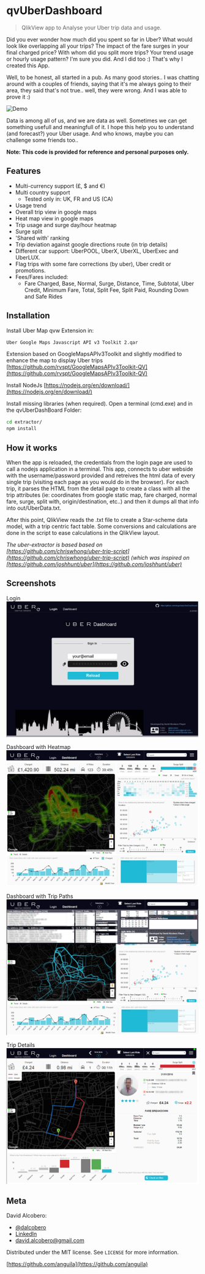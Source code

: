 # qvUberDashboard
> QlikView app to Analyse your Uber trip data and usage.

Did you ever wonder how much did you spent so far in Uber? What would look like overlapping all your trips? The impact of the fare surges in your final charged price? With whom did you split more trips? Your trend usage or hourly usage pattern? I'm sure you did. And I did too :) That's why I created this App.

Well, to be honest, all started in a pub. As many good stories.. I was chatting around with a couples of friends, saying that it's me always going to their area, they said that's not true.. well, they were wrong. And I was able to prove it :) 


![Demo](img/demo.gif)


Data is among all of us, and we are data as well. Sometimes we can get something usefull and meaningfull of it. I hope this help you to understand (and forecast?) your Uber usage. And who knows, maybe you can challenge some friends too..  

**Note: This code is provided for reference and personal purposes only.**

Features
--------
- Multi-currency support (£, $ and €)
- Multi country support
   - Tested only in: UK, FR and US (CA)
- Usage trend
- Overall trip view in google maps
- Heat map view in google maps
- Trip usage and surge day/hour heatmap
- Surge split
- 'Shared with' ranking
- Trip deviation against google directions route (in trip details)
- Different car support: UberPOOL, UberX, UberXL, UberExec and UberLUX.
- Flag trips with some fare corrections (by uber), Uber credit or promotions.
- Fees/Fares included:
   - Fare Charged, Base, Normal, Surge, Distance, Time, Subtotal, Uber Credit, Minimum Fare, Total, Split Fee, Split Paid, Rounding Down and  Safe Rides



## Installation

Install Uber Map qvw Extension in:
```sh
Uber Google Maps Javascript API v3 Toolkit 2.qar
```
Extension based on GoogleMapsAPIv3Toolkit and slightly modified to enhance the map to display Uber trips
[https://github.com/rvspt/GoogleMapsAPIv3Toolkit-QV](https://github.com/rvspt/GoogleMapsAPIv3Toolkit-QV)

Install NodeJs
[https://nodejs.org/en/download/](https://nodejs.org/en/download/)


Install missing libraries (when required). Open a terminal (cmd.exe) and in the qvUberDashBoard Folder:
```sh
cd extractor/
npm install
```

## How it works
When the app is reloaded, the credentials from the login page are used to call a nodejs application in a terminal. This app, connects to uber webside with the username/password provided and retreives the html data of every single trip (visiting each page as you would do in the browser). 
For each trip, it parses the HTML from the detail page to create a class with all the trip attributes (ie: coordinates from google static map, fare charged, normal fare, surge, split with, origin/destination, etc..) and then it dumps all that info into out/UberData.txt.

After this point, QlikView reads the .txt file to create a Star-scheme data model, with a trip centric fact table. Some conversions and calculations are done in the script to ease calculations in the QlikView layout.


*The uber-extractor is based based on [https://github.com/chriswhong/uber-trip-script](https://github.com/chriswhong/uber-trip-script) (which was inspired on [https://github.com/joshhunt/uber](https://github.com/joshhunt/uber)*




## Screenshots
Login
![Login](screenshots/login.png)

Dashboard with Heatmap
![Main](screenshots/main.png)

Dashboard with Trip Paths
![Main](screenshots/main-2.png)

Trip Details
![Main](screenshots/detail.png)



## Meta

David Alcobero:
- [@dalcobero](https://twitter.com/dalcobero) 
- [LinkedIn](https://uk.linkedin.com/in/davidalcobero) 
- david.alcobero@gmail.com



Distributed under the MIT license. See ``LICENSE`` for more information.

[https://github.com/anguila](https://github.com/anguila)

